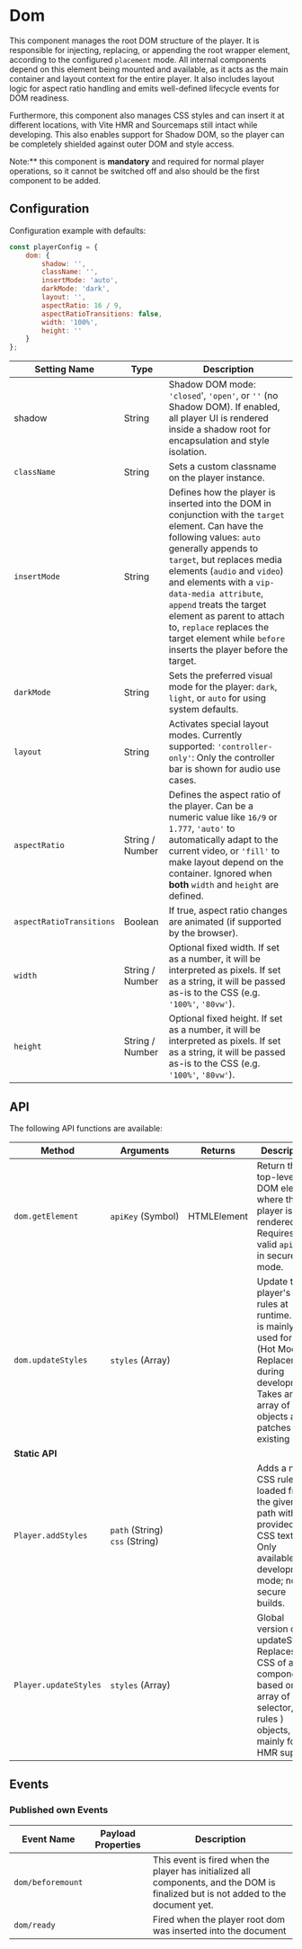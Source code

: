 # Dom

This component manages the root DOM structure of the player. It is responsible for injecting, replacing, or appending the root wrapper element, according to the configured `placement` mode. All internal components depend on this element being mounted and available, as it acts as the main container and layout context for the entire player. It also includes layout logic for aspect ratio handling and emits well-defined lifecycle events for DOM readiness.

Furthermore, this component also manages CSS styles and can insert it at different locations, with Vite HMR and Sourcemaps still intact while developing. This also enables support for Shadow DOM, so the player can be completely shielded against outer DOM and style access.

Note:** this component is **mandatory** and required for normal player operations, so it cannot be switched off and also should be the first component to be added.

## Configuration

Configuration example with defaults:

```javascript
const playerConfig = {
    dom: {
        shadow: '',
        className: '',
        insertMode: 'auto',
        darkMode: 'dark',
        layout: '',
        aspectRatio: 16 / 9,
        aspectRatioTransitions: false,
        width: '100%',
        height: ''
    }
};
```

| Setting Name             | Type            | Description                                                  |
| ------------------------ | --------------- | ------------------------------------------------------------ |
| shadow                   | String          | Shadow DOM mode: `'closed`', `'open'`, or `''` (no Shadow DOM). If enabled, all player UI is rendered inside a shadow root for encapsulation and style isolation. |
| `className`              | String          | Sets a custom classname on the player instance.              |
| `insertMode`             | String          | Defines how the player is inserted into the DOM in conjunction with the `target` element. Can have the following values: `auto` generally appends to `target`, but replaces media elements (`audio` and `video`) and elements with a `vip-data-media attribute`, `append` treats the target element as parent to attach to, `replace` replaces the target element while `before` inserts the player before the target. |
| `darkMode`               | String          | Sets the preferred visual mode for the player: `dark`, `light`, or `auto` for using system defaults. |
| `layout`                 | String          | Activates special layout modes. Currently supported: `'controller-only'`: Only the controller bar is shown for audio use cases. |
| `aspectRatio`            | String / Number | Defines the aspect ratio of the player. Can be a numeric value like `16/9` or `1.777`, `'auto'` to automatically adapt to the current video, or `'fill'` to make layout depend on the container. Ignored when **both** `width` and `height` are defined. |
| `aspectRatioTransitions` | Boolean         | If true, aspect ratio changes are animated (if supported by the browser). |
| `width`                  | String / Number | Optional fixed width. If set as a number, it will be interpreted as pixels. If set as a string, it will be passed as-is to the CSS (e.g. `'100%'`, `'80vw'`). |
| `height`                 | String / Number | Optional fixed height. If set as a number, it will be interpreted as pixels. If set as a string, it will be passed as-is to the CSS (e.g. `'100%'`, `'80vw'`). |

## API

The following API functions are available:

| **Method**            | **Arguments**                                | **Returns** | **Description**                                              |
| --------------------- | -------------------------------------------- | ----------- | ------------------------------------------------------------ |
| `dom.getElement`      | `apiKey`&nbsp;(Symbol)                     | HTMLElement | Return the top-level DOM element where the player is rendered. Requires a valid `apiKey` in secure mode. |
| `dom.updateStyles`    | `styles`&nbsp;(Array)                        |             | Update the player's style rules at runtime. This is mainly used for HMR (Hot Module Replacement) during development. Takes an array of style objects and patches the existing CSS. |
| **Static API**        |                                              |             |                                                              |
| `Player.addStyles`    | `path`&nbsp;(String)<br/>`css`&nbsp;(String) |             | Adds a new CSS rule set loaded from the given path with the provided raw CSS text. Only available in development mode; not in secure builds. |
| `Player.updateStyles` | `styles`&nbsp;(Array)                        |             | Global version of updateStyles. Replaces CSS of all components, based on an array of ( selector, rules ) objects, mainly for HMR support. |

## Events

### Published own Events

| Event Name        | Payload Properties | Description                                                  |
| ----------------- | ------------------ | ------------------------------------------------------------ |
| `dom/beforemount` |                    | This event is fired when the player has initialized all components, and the DOM is finalized but is not added to the document yet. |
| `dom/ready`       |                    | Fired when the player root dom was inserted into the document |
